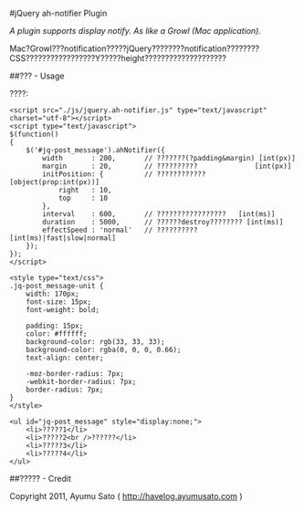 #jQuery ah-notifier Plugin

*A plugin supports display notify. As like a Growl (Mac application).*

Mac?Growl???notification?????jQuery????????notification????????CSS?????????????????Y?????height????????????????????

##??? - Usage

????:

    <script src="./js/jquery.ah-notifier.js" type="text/javascript" charset="utf-8"></script>
    <script type="text/javascript">
    $(function()
    {
        $('#jq-post_message').ahNotifier({
            width       : 200,       // ???????(?padding&margin) [int(px)]
            margin      : 20,        // ??????????              [int(px)]
            initPosition: {          // ????????????           [object(prop:int(px))]
                right   : 10,
                top     : 10
            },
            interval    : 600,       // ?????????????????   [int(ms)]
            duration    : 5000,      // ??????destroy???????? [int(ms)]
            effectSpeed : 'normal'   // ??????????              [int(ms)|fast|slow|normal]
        });
    });
    </script>

    <style type="text/css">
    .jq-post_message-unit {
        width: 170px;
        font-size: 15px;
        font-weight: bold;

        padding: 15px;
        color: #ffffff;
        background-color: rgb(33, 33, 33);
        background-color: rgba(0, 0, 0, 0.66);
        text-align: center;

        -moz-border-radius: 7px;
        -webkit-border-radius: 7px;
        border-radius: 7px;
    }
    </style>

    <ul id="jq-post_message" style="display:none;">
        <li>?????1</li>
        <li>?????2<br />??????</li>
        <li>?????3</li>
        <li>?????4</li>
    </ul>

##????? - Credit

Copyright 2011, Ayumu Sato ( http://havelog.ayumusato.com )